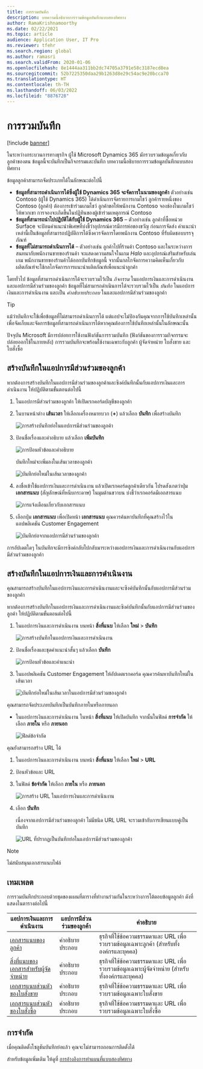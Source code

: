 ```yaml
---
title: การรวมบันทึก
description: บทความนี้อธิบายการรวมข้อมูลบันทึกแบบสองทิศทาง
author: RamaKrishnamoorthy
ms.date: 02/22/2021
ms.topic: article
audience: Application User, IT Pro
ms.reviewer: tfehr
ms.search.region: global
ms.author: ramasri
ms.search.validFrom: 2020-01-06
ms.openlocfilehash: 8e1444aa311bb2dc74705a3791e58c3187ecd8ea
ms.sourcegitcommit: 52b7225350daa29b1263d8e29c54ac9e20bcca70
ms.translationtype: HT
ms.contentlocale: th-TH
ms.lasthandoff: 06/03/2022
ms.locfileid: "8876728"
---
```

# <a name="note-integration"></a>การรวมบันทึก

[!include [banner](../../includes/banner.md)]



ในระหว่างกระบวนการทางธุรกิจ ผู้ใช้ Microsoft Dynamics 365 มักรวบรวมข้อมูลเกี่ยวกับลูกค้าของตน ข้อมูลนี้จะบันทึกเป็นกิจกรรมและบันทึก บทความนี้อธิบายการรวมข้อมูลบันทึกแบบสองทิศทาง

ข้อมูลลูกค้าสามารถจัดประเภทได้ในลักษณะต่อไปนี้

+ **ข้อมูลที่สามารถดำเนินการได้ซึ่งผู้ใช้ Dynamics 365 จะจัดการในนามของลูกค้า** ตัวอย่างเช่น Contoso (ผู้ใช้ Dynamics 365) ได้ดำเนินการจัดรายการเกมโชว์ ลูกค้ารายหนึ่งของ Contoso (ลูกค้า) ต้องการเข้าร่วมเกมโชว์ ลูกค้าขอให้พนักงาน Contoso จองช่องในเกมโชว์ให้พวกเขา การจองจะเกิดขึ้นในปฏิทินของผู้เข้าร่วมเหตุการณ์ Contoso
+ **ข้อมูลที่สามารถนําไปปฏิบัติได้กับผู้ใช้ Dynamics 365**  – ตัวอย่างเช่น ลูกค้าที่ซื้อหน่วย Surface จะป้อนคําแนะนําพิเศษที่บ่งชี้ว่าอุปกรณ์ควรมีการห่อของขวัญ ก่อนการจัดส่ง คําแนะนําเหล่านี้เป็นข้อมูลที่สามารถปฏิบัติการได้ซึ่งควรจัดการโดยพนักงาน Contoso ที่รับผิดชอบบรรจุภัณฑ์
+ **ข้อมูลที่ไม่สามารถดำเนินการได้** – ตัวอย่างเช่น ลูกค้าไปที่ร้านค้า Contoso และในระหว่างการสนทนากับพนักงานขายของร้านค้า จะแสดงความสนใจในเกม *Halo* และอุปกรณ์เสริมสำหรับเล่นเกม พนักงานขายของร้านค้าได้ออกบันทึกข้อมูลนี้ จากนั้นกลไกจัดการความคิดเห็นเกี่ยวกับผลิตภัณฑ์จะใช้กลไกจัดการการแนะนำผลิตภัณฑ์เพื่อแนะนำลูกค้า

โดยทั่วไป ข้อมูลที่สามารถดำเนินการได้จะรวบรวมไว้เป็น *กิจกรรม* ในแอปการเงินและการดำเนินงานและแอปการมีส่วนร่วมของลูกค้า ข้อมูลที่ไม่สามารถดำเนินการได้จะรวบรวมไว้เป็น *บันทึก* ในแอปการเงินและการดำเนินงาน และเป็น *คำอธิบายประกอบ* ในและแอปการมีส่วนร่วมของลูกค้า

> [!TIP]
> แม้ว่าบันทึกจะใช้เพื่อข้อมูลที่ไม่สามารถดำเนินการได้ แต่แอปจะไม่ป้องกันคุณจากการใช้บันทึกเหล่านั้นเพื่อจัดเก็บและจัดการข้อมูลที่สามารถดำเนินการได้หากคุณต้องการใช้บันทึกเหล่านั้นในลักษณะนั้น

ปัจจุบัน Microsoft มีการปล่อยการใช้งานฟังก์ชันการรวมบันทึก (ฟังก์ชันของการรวมกิจกรรมจะปล่อยออกใช้ในภายหลัง) การรวมบันทึกจะพร้อมใช้งานเฉพาะกับลูกค้า ผู้จัดจำหน่าย ใบสั่งขาย และใบสั่งซื้อ

## <a name="create-a-note-in-a-customer-engagement-app"></a>สร้างบันทึกในแอปการมีส่วนร่วมของลูกค้า

หากต้องการสร้างบันทึกในแอปการมีส่วนร่วมของลูกค้าและซิงค์บันทึกนั้นกับแอปการเงินและการดำเนินงาน ให้ปฏิบัติตามขั้นตอนต่อไปนี้

1. ในแอปการมีส่วนร่วมของลูกค้า ให้เปิดเรกคอร์ดบัญชีของลูกค้า
2. ในบานหน้าต่าง **เส้นเวลา** ให้เลือกเครื่องหมายบวก (**+**) แล้วเลือก **บันทึก** เพื่อสร้างบันทึก

    ![การสร้างบันทึกย่อในแอปการมีส่วนร่วมของลูกค้า](media/notes-ce-1.png)

3. ป้อนชื่อเรื่องและคำอธิบาย แล้วเลือก **เพิ่มบันทึก**

    ![การป้อนหัวข้อและคำอธิบาย](media/notes-ce-2.png)

    บันทึกใหม่จะเพิ่มลงในเส้นเวลาของลูกค้า

    ![บันทึกย่อใหม่ในเส้นเวลาของลูกค้า](media/notes-ce-3.png)

4. ลงชื่อเข้าใช้แอปการเงินและการดำเนินงาน แล้วเปิดเรกคอร์ดลูกค้าเดียวกัน โปรดสังเกตว่าปุ่ม **เอกสารแนบ** (สัญลักษณ์ที่หนีบกระดาษ) ในมุมด้านขวาบน บ่งชี้ว่าเรกคอร์ดมีเอกสารแนบ

    ![การแจ้งเตือนเกี่ยวกับเอกสารแนบ](media/notes-ce-4.png)

5. เลือกปุ่ม **เอกสารแนบ** เพื่อเปิดหน้า **เอกสารแนบ** คุณควรค้นหาบันทึกที่คุณสร้างไว้ในแอปพลิเคชัน Customer Engagement

    ![บันทึกย่อจากแอปการมีส่วนร่วมของลูกค้า](media/notes-ce-5.png)

การอัปเดตใดๆ ในบันทึกจะมีการซิงค์กลับไปกลับมาระหว่างแอปการเงินและการดำเนินงานกับแอปการมีส่วนร่วมของลูกค้า

## <a name="create-a-note-in-a-finance-and-operations-app"></a>สร้างบันทึกในแอปการเงินและการดำเนินงาน

คุณสามารถสร้างบันทึกในแอปการเงินและการดำเนินงานและจะซิงค์บันทึกนั้นกับแอปการมีส่วนร่วมของลูกค้า

หากต้องการสร้างบันทึกในแอปการเงินและการดำเนินงานและซิงค์บันทึกนั้นกับแอปการมีส่วนร่วมของลูกค้า ให้ปฏิบัติตามขั้นตอนต่อไปนี้

1. ในแอปการเงินและการดำเนินงาน บนหน้า **สิ่งที่แนบ** ให้เลือก **ใหม่** \> **บันทึก**

    ![การสร้างบันทึกในแอปการเงินและการดำเนินงาน](media/notes-fo-1.png)

2. ป้อนชื่อเรื่องและชุดคําแนะนําสั้นๆ แล้วเลือก **บันทึก**

    ![การป้อนหัวข้อและคำแนะนำ](media/notes-fo-2.png)

3. ในแอปพลิเคชัน Customer Engagement ให้อัปเดตเรกคอร์ด คุณควรค้นหาบันทึกใหม่ในเส้นเวลา

    ![บันทึกย่อใหม่ในเส้นเวลาในแอปการมีส่วนร่วมของลูกค้า](media/notes-fo-3.png)

คุณสามารถจัดประเภทบันทึกเป็นบันทึกภายในหรือภายนอก

- ในแอปการเงินและการดำเนินงาน ในหน้า **สิ่งที่แนบ** ให้เปิดบันทึก จากนั้นในฟิลด์ **การจำกัด** ให้เลือก **ภายใน** หรือ **ภายนอก**

    ![ฟิลด์ข้อจํากัด](media/notes-fo-4.png)

คุณยังสามารถสร้าง URL ได้

1. ในแอปการเงินและการดำเนินงาน บนหน้า **สิ่งที่แนบ** ให้เลือก **ใหม่** \> **URL**
2. ป้อนหัวข้อและ URL
3. ในฟิลด์ **ข้อจํากัด** ให้เลือก **ภายใน** หรือ **ภายนอก**

    ![การสร้าง URL ในแอปการเงินและการดำเนินงาน](media/notes-fo-5.png)

4. เลือก **บันทึก**

    เนื่องจากแอปการมีส่วนร่วมของลูกค้า ไม่มีชนิด URL URL จะรวมเข้ากับการเขียนแบบคู่เป็นบันทึก

    ![URL ที่ปรากฏเป็นบันทึกย่อในแอปการมีส่วนร่วมของลูกค้า](media/notes-ce-6.png)

> [!NOTE]
> ไม่สนับสนุนเอกสารแนบไฟล์

## <a name="templates"></a>เทมเพลต

การรวมบันทึกประกอบด้วยชุดของแผนที่ตารางที่ทำงานร่วมกันในระหว่างการโต้ตอบข้อมูลลูกค้า ดังที่แสดงในตารางต่อไปนี้

| แอปการเงินและการดำเนินงาน | แอปการมีส่วนร่วมของลูกค้า | คำอธิบาย |
|----------------------------|-------------------------|-------------|
| [เอกสารแนบของลูกค้า](mapping-reference.md#230) | คำอธิบายประกอบ | ธุรกิจที่ใช้ข้อความธรรมดาและ URL เพื่อรวบรวมข้อมูลเฉพาะลูกค้า (สำหรับทั้งองค์กรและบุคคล) |
| [สิ่งที่แนบของเอกสารสำหรับผู้จัดจำหน่าย](mapping-reference.md#231) | คำอธิบายประกอบ | ธุรกิจที่ใช้ข้อความธรรมดาและ URL เพื่อรวบรวมข้อมูลเฉพาะผู้จัดจำหน่าย (สำหรับทั้งองค์กรและบุคคล) |
| [เอกสารแนบส่วนหัวของใบสั่งขาย](mapping-reference.md#229) | คำอธิบายประกอบ | ธุรกิจที่ใช้ข้อความธรรมดาและ URL เพื่อรวบรวมข้อมูลเฉพาะใบสั่งขาย |
| [เอกสารแนบส่วนหัวของใบสั่งซื้อ](mapping-reference.md#232) | คำอธิบายประกอบ | ธุรกิจที่ใช้ข้อความธรรมดาและ URL เพื่อรวบรวมข้อมูลเฉพาะใบสั่งซื้อ |

## <a name="limitations"></a>การจำกัด

เมื่อคุณติดตั้งโซลูชันบันทึกย่อแล้ว คุณจะไม่สามารถถอนการติดตั้งได้ 

สำหรับข้อมูลเพิ่มเติม ให้ดูที่  [การอ้างอิงการทำแผนที่แบบสองทิศทาง](mapping-reference.md)
